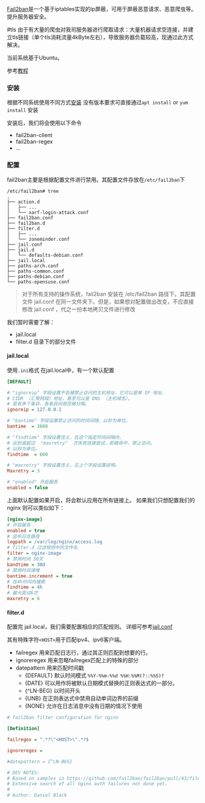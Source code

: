 [Fail2ban](https://www.fail2ban.org/wiki/index.php/Main_Page)是一个基于iptables实现的ip屏蔽，可用于屏蔽恶意请求、恶意爬虫等。提升服务器安全。

#tls
由于有大量的爬虫对我司服务器进行爬取请求：大量机器请求空连接，并建立tls链接（单个tls消耗流量4kByte左右），导致服务器负载较高，现通过此方式解决。


当前系统基于Ubuntu。

参考[教程](https://learnku.com/server/t/36233)
### 安装
根据不同系统使用不同方式[安装](https://www.fail2ban.org/wiki/index.php/Downloads)
没有版本要求可直接通过`apt install` or `yum install` 安装

安装后，我们将会使用以下命令
- fail2ban-client
- fail2ban-regex
- ...

### 配置
fail2ban主要是根据配置文件进行禁用。其配置文件存放在`/etc/fail2ban`下
```shell
/etc/fail2ban# tree
.
├── action.d
│   ├── ...
│   └── xarf-login-attack.conf
├── fail2ban.conf
├── fail2ban.d
├── filter.d
│   ├── ...
│   └── zoneminder.conf
├── jail.conf
├── jail.d
│   └── defaults-debian.conf
├── jail.local
├── paths-arch.conf
├── paths-common.conf
├── paths-debian.conf
└── paths-opensuse.conf
```

> 对于所有支持的操作系统，fail2ban 安装在 /etc/fail2ban 路径下。其配置文件 jail.conf 在同一文件夹下。但是，如果想对配置做出改变，不应直接修改 jail.conf ，代之一份本地拷贝文件进行修改

我们暂时需要了解：
- jail.local
- filter.d 目录下的部分文件

#### jail.local
使用`.ini`格式
在jail.local中，有一个默认配置
``` ini
[DEFAULT]

# "ignoreip" 字段设置不会被禁止访问的主机地址，它可以是单 IP 地址、
# CIDR （汇聚网段）地址，甚至可以是 DNS （主机域名）。
# 若有多个条目，各条目间用空格分隔。
ignoreip = 127.0.0.1

# "bantime" 字段设置禁止访问的时间间隔，以秒为单位。
bantime  = 3600

# "findtime" 字段设置含义，在这个指定时间间隔内，
# 达到或超过  "maxretry"  次失败连接尝试，即被命中，禁止访问。
# 以秒为单位。
findtime  = 600

# "maxretry" 字段设置含义，见上个字段设置说明。
Maxretry = 3

# "enabled" 开启服务
enabled = false
```
上面默认配置如果开启，将会默认应用在所有链接上。
如果我们只想配置我们的nginx
则可以类似如下：
```ini
[nginx-image]
# 开启服务
enabled = true 
# 监听日志路径
logpath = /var/log/nginx/access.log
# filter.d 过滤规则中的文件名
filter = nginx-image
# 禁用时间 30天
bandtime = 30d
# 禁用时间递增
bantime.increment = true
# 在4h时间内搜索
findtime = 4h
# 最大尝试6次
maxretry = 6
```


#### filter.d

配置完 jail.local，我们需要配置相应的匹配规则。
详细可参考[jail.conf]([](https://manpages.debian.org/testing/fail2ban/jail.conf.5.en.html))

其有特殊字符`<HOST>`用于匹配ipv4、ipv6客户端。
- failregex 用来匹配日志行，通过其正则匹配到想要的行。
- ignoreregex 用来忽略failregex匹配上的特殊的部分
- datepattern 用来匹配时间戳
	- {DEFAULT} 默认时间模式 `%%Y-%%m-%%d %%H:%%M(?::%%S)?`
	- {DATE} 可以用作将被默认日期模式替换的正则表达式的一部分。
	- {^LN-BEG} 以时间开头
	- {UNB} 在正则表达式中禁用自动单词边界的前缀
	- {NONE} 允许在日志消息中没有日期的情况下使用
```ini
# fail2ban filter configuration for nginx

[Definition]

failregex = ^.*?\"<HOST>\".*?$

ignoreregex =

#datepattern = {^LN-BEG}

# DEV NOTES:
# Based on samples in https://github.com/fail2ban/fail2ban/pull/43/files
# Extensive search of all nginx auth failures not done yet.
#
# Author: Daniel Black
```


